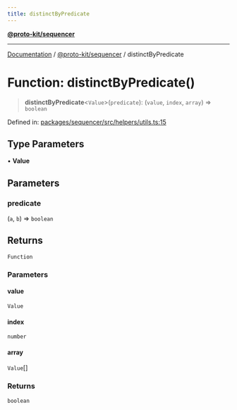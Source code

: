 ```yaml
---
title: distinctByPredicate
---
```


[**@proto-kit/sequencer**](../README.md)

***

[Documentation](../../../README.md) / [@proto-kit/sequencer](../README.md) / distinctByPredicate

# Function: distinctByPredicate()

> **distinctByPredicate**\<`Value`\>(`predicate`): (`value`, `index`, `array`) => `boolean`

Defined in: [packages/sequencer/src/helpers/utils.ts:15](https://github.com/proto-kit/framework/blob/b953c754e500c62f01fbbd6d09adfb2f5577269d/packages/sequencer/src/helpers/utils.ts#L15)

## Type Parameters

• **Value**

## Parameters

### predicate

(`a`, `b`) => `boolean`

## Returns

`Function`

### Parameters

#### value

`Value`

#### index

`number`

#### array

`Value`[]

### Returns

`boolean`
